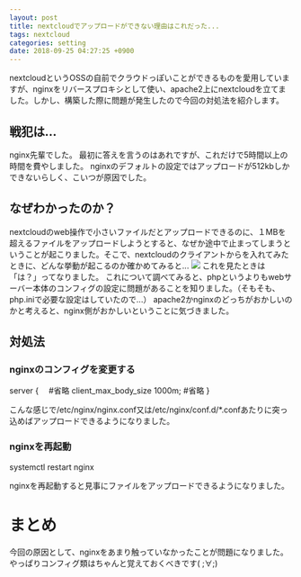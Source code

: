 ```yaml
---
layout: post
title: nextcloudでアップロードができない理由はこれだった...
tags: nextcloud
categories: setting
date: 2018-09-25 04:27:25 +0900
---
```


nextcloudというOSSの自前でクラウドっぽいことができるものを愛用していますが、nginxをリバースプロキシとして使い、apache2上にnextcloudを立てました。しかし、構築した際に問題が発生したので今回の対処法を紹介します。

戦犯は...
------

nginx先輩でした。 最初に答えを言うのはあれですが、これだけで5時間以上の時間を費やしました。 nginxのデフォルトの設定ではアップロードが512kbしかできないらしく、こいつが原因でした。

なぜわかったのか？
---------

nextcloudのweb操作で小さいファイルだとアップロードできるのに、１MBを超えるファイルをアップロードしようとすると、なぜか途中で止まってしまうということが起こりました。そこで、nextcloudのクライアントからを入れてみたときに、どんな挙動が起こるのか確かめてみると... ![](../../../../images/technology/nextcloud/nextcloud_error2.png) これを見たときは「は？」ってなりました。 これについて調べてみると、phpというよりもwebサーバー本体のコンフィグの設定に問題があることを知りました。（そもそも、php.iniで必要な設定はしていたので...） apache2かnginxのどっちがおかしいのかと考えると、nginx側がおかしいということに気づきました。

対処法
---

### nginxのコンフィグを変更する

server {
　#省略
  client\_max\_body_size 1000m;
  #省略
}

こんな感じで/etc/nginx/nginx.conf又は/etc/nginx/conf.d/*.confあたりに突っ込めばアップロードできるようになりました。

### nginxを再起動

systemctl restart nginx

nginxを再起動すると見事にファイルをアップロードできるようになりました。

まとめ
===

今回の原因として、nginxをあまり触っていなかったことが問題になりました。 やっぱりコンフィグ類はちゃんと覚えておくべきです( ;∀;)